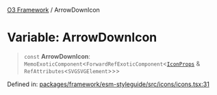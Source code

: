 [O3 Framework](../API.md) / ArrowDownIcon

# Variable: ArrowDownIcon

> `const` **ArrowDownIcon**: `MemoExoticComponent`\<`ForwardRefExoticComponent`\<[`IconProps`](../type-aliases/IconProps.md) & `RefAttributes`\<`SVGSVGElement`\>\>\>

Defined in: [packages/framework/esm-styleguide/src/icons/icons.tsx:31](https://github.com/its-kios09/openmrs-esm-core/blob/main/packages/framework/esm-styleguide/src/icons/icons.tsx#L31)
